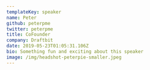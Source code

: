 ```yaml
---
templateKey: speaker
name: Peter
github: peterpme
twitter: peterpme
title: CoFounder
company: Draftbit
date: 2019-05-23T01:05:31.106Z
bio: Something fun and exciting about this speaker
image: /img/headshot-peterpie-smaller.jpeg
---
```


